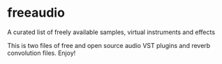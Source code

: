 # freeaudio

A curated list of freely available samples, virtual instruments and effects

This is two files of free and open source audio VST plugins and reverb convolution files. Enjoy!
